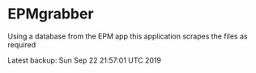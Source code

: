 # EPMgrabber
Using a database from the EPM app this application scrapes the files as required


Latest backup: Sun Sep 22 21:57:01 UTC 2019
